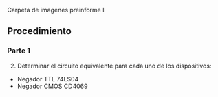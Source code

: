 Carpeta de imagenes preinforme I
## Procedimiento

### Parte 1

2. Determinar el circuito equivalente para cada uno de los dispositivos:
* Negador TTL 74LS04
* Negador CMOS CD4069
